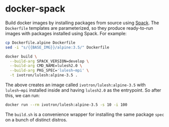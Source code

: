 # docker-spack

Build docker images by installing packages from source using 
[Spack](https://github.com/spack/spack). The `Dockerfile` templates 
are parameterized, so they produce ready-to-run images with packages 
installed using Spack. For example:

```bash
cp Dockerfile.alpine Dockerfile
sed -i "s/{{BASE_IMG}}/alpine:3.5/" Dockerfile

docker build \
  --build-arg SPACK_VERSION=develop \
  --build-arg CMD_NAME=lulesh2.0 \
  --build-arg PKG_SPEC='lulesh~mpi' \
  -t ivotron/lulesh:alpine-3.5 .
```

The above creates an image called `ivotron/lulesh:alpine-3.5` with 
`lulesh~mpi` installed inside and having `lulesh2.0` as the 
entrypoint. So after this, we can run:

```bash
docker run --rm ivotron/lulesh:alpine-3.5 -s 10 -i 100
```

The `build.sh` is a convenience wrapper for installing the same 
package `spec` on a bunch of distinct distros.
